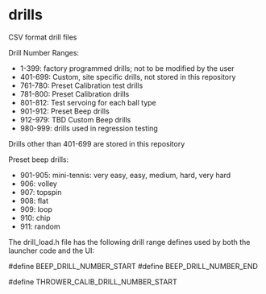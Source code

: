 # drills
CSV format drill files

Drill Number Ranges:
* 1-399: factory programmed drills; not to be modified by the user
* 401-699: Custom, site specific drills, not stored in this repository
* 761-780: Preset Calibration test drills
* 781-800: Preset Calibration drills
* 801-812: Test servoing for each ball type
* 901-912: Preset Beep drills
* 912-979: TBD Custom Beep drills
* 980-999: drills used in regression testing

Drills other than 401-699 are stored in this repository

Preset beep drills:
* 901-905: mini-tennis: very easy, easy, medium, hard, very hard
* 906: volley
* 907: topspin
* 908: flat
* 909: loop
* 910: chip
* 911: random

The drill_load.h file has the following drill range defines used by both the launcher code and the UI:

#define BEEP_DRILL_NUMBER_START
#define BEEP_DRILL_NUMBER_END

#define THROWER_CALIB_DRILL_NUMBER_START
